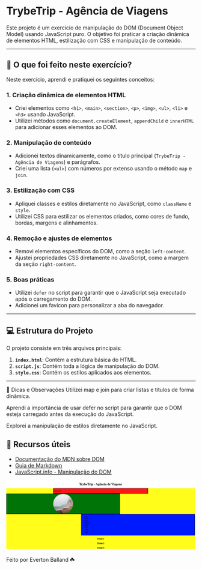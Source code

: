 # TrybeTrip - Agência de Viagens

Este projeto é um exercício de manipulação do DOM (Document Object Model) usando JavaScript puro. O objetivo foi praticar a criação dinâmica de elementos HTML, estilização com CSS e manipulação de conteúdo.

---

## 🚀 O que foi feito neste exercício?

Neste exercício, aprendi e pratiquei os seguintes conceitos:

### 1. **Criação dinâmica de elementos HTML**
   - Criei elementos como `<h1>`, `<main>`, `<section>`, `<p>`, `<img>`, `<ul>`, `<li>` e `<h3>` usando JavaScript.
   - Utilizei métodos como `document.createElement`, `appendChild` e `innerHTML` para adicionar esses elementos ao DOM.

### 2. **Manipulação de conteúdo**
   - Adicionei textos dinamicamente, como o título principal (`TrybeTrip - Agência de Viagens`) e parágrafos.
   - Criei uma lista (`<ul>`) com números por extenso usando o método `map` e `join`.

### 3. **Estilização com CSS**
   - Apliquei classes e estilos diretamente no JavaScript, como `className` e `style`.
   - Utilizei CSS para estilizar os elementos criados, como cores de fundo, bordas, margens e alinhamentos.

### 4. **Remoção e ajustes de elementos**
   - Removi elementos específicos do DOM, como a seção `left-content`.
   - Ajustei propriedades CSS diretamente no JavaScript, como a margem da seção `right-content`.

### 5. **Boas práticas**
   - Utilizei `defer` no script para garantir que o JavaScript seja executado após o carregamento do DOM.
   - Adicionei um favicon para personalizar a aba do navegador.

---

## 💻 Estrutura do Projeto

O projeto consiste em três arquivos principais:

1. **`index.html`**: Contém a estrutura básica do HTML.
2. **`script.js`**: Contém toda a lógica de manipulação do DOM.
3. **`style.css`**: Contém os estilos aplicados aos elementos.

---

   📌 Dicas e Observações
Utilizei map e join para criar listas e títulos de forma dinâmica.

Aprendi a importância de usar defer no script para garantir que o DOM esteja carregado antes da execução do JavaScript.

Explorei a manipulação de estilos diretamente no JavaScript.

## 🌟 Recursos úteis

- [Documentação do MDN sobre DOM](https://developer.mozilla.org/pt-BR/docs/Web/API/Document_Object_Model)
- [Guia de Markdown](https://www.markdownguide.org/)
- [JavaScript.info - Manipulação do DOM](https://javascript.info/document)

![Tela do exercício](tela-exercicio.png)

Feito por Everton Balland ☘️
